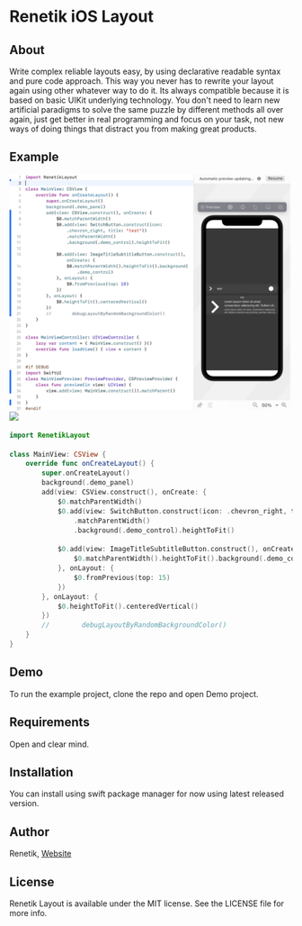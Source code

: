 # Renetik iOS Layout

## About
Write complex reliable layouts easy, 
by using declarative readable syntax and pure code approach. 
This way you never has to rewrite your layout again using other whatever way to do it. 
Its always compatible because it is based on basic UIKit underlying technology. 
You don't need to learn new artificial paradigms to solve the same puzzle 
by different methods all over again, 
just get better in real programming and focus on your task, 
not new ways of doing things that distract you from making great products.

## Example

<p align="left">
    <img src="/Images/ScreenShot1.png" width="500">
    <img src="[/Images/ScreenShot1.png](https://github.com/renetik/renetik-ios-layout/blob/27c2f3fd882be39b9b2c4b48cfed58b3f67db02f/Images/ScreenShot1.png)" width="500">
    
</p>

```swift
import RenetikLayout

class MainView: CSView {
    override func onCreateLayout() {
        super.onCreateLayout()
        background(.demo_panel)
        add(view: CSView.construct(), onCreate: {
            $0.matchParentWidth()
            $0.add(view: SwitchButton.construct(icon: .chevron_right, title: "test"))
                .matchParentWidth()
                .background(.demo_control).heightToFit()
            
            $0.add(view: ImageTitleSubtitleButton.construct(), onCreate: {
                $0.matchParentWidth().heightToFit().background(.demo_control)
            }, onLayout: {
                $0.fromPrevious(top: 15)
            })
        }, onLayout: {
            $0.heightToFit().centeredVertical()
        })
        //        debugLayoutByRandomBackgroundColor()
    }
}
```

## Demo
To run the example project, clone the repo and open Demo project.

## Requirements
Open and clear mind.

## Installation
You can install using swift package manager for now using latest released version.

## Author
Renetik, [Website](https://rene-dohan.github.io)

## License
Renetik Layout is available under the MIT license. See the LICENSE file for more info.
